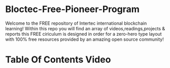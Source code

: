 # Bloctec-Free-Pioneer-Program

Welcome to the FREE repository of Intertec international blockchain learning! Within this repo you will find an array of videos,readings,projects & reports
this FREE ciriculum is designed in order for a zero-hero type layout with 100% free resources provided by an amazing open source community!

  # Table Of Contents Video

     

    







